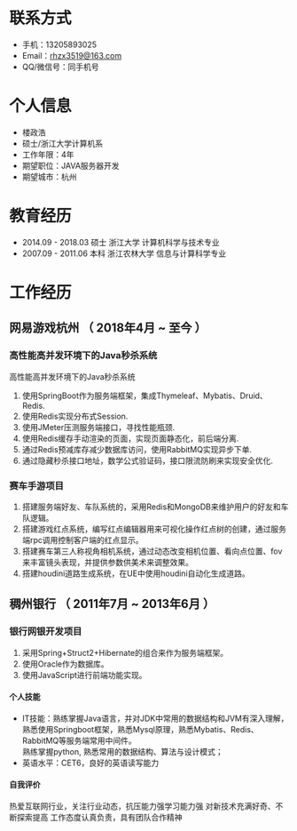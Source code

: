# 联系方式

- 手机：13205893025
- Email：rhzx3519@163.com
- QQ/微信号：同手机号

# 个人信息

 - 楼政浩
 - 硕士/浙江大学计算机系 
 - 工作年限：4年
 - 期望职位：JAVA服务器开发
 - 期望城市：杭州

# 教育经历
- 2014.09 - 2018.03 硕士 浙江大学 计算机科学与技术专业
- 2007.09 - 2011.06 本科 浙江农林大学 信息与计算科学专业

# 工作经历

## 网易游戏杭州 （ 2018年4月 ~ 至今 ）

### 高性能高并发环境下的Java秒杀系统
高性能高并发环境下的Java秒杀系统
1. 使用SpringBoot作为服务端框架，集成Thymeleaf、Mybatis、Druid、Redis.
2. 使用Redis实现分布式Session.
3. 使用JMeter压测服务端接口，寻找性能瓶颈.
4. 使用Redis缓存手动渲染的页面，实现页面静态化，前后端分离.
5. 通过Redis预减库存减少数据库访问，使用RabbitMQ实现异步下单.
6. 通过隐藏秒杀接口地址，数学公式验证码，接口限流防刷来实现安全优化.

### 赛车手游项目 
1. 搭建服务端好友、车队系统的，采用Redis和MongoDB来维护用户的好友和车队逻辑。
2. 搭建游戏红点系统，编写红点编辑器用来可视化操作红点树的创建，通过服务端rpc调用控制客户端的红点显示。
3. 搭建赛车第三人称视角相机系统，通过动态改变相机位置、看向点位置、fov来丰富镜头表现，并提供参数供美术来调整效果。
4. 搭建houdini道路生成系统，在UE中使用houdini自动化生成道路。

## 稠州银行 （ 2011年7月 ~ 2013年6月 ）

### 银行网银开发项目
1. 采用Spring+Struct2+Hibernate的组合来作为服务端框架。
2. 使用Oracle作为数据库。
2. 使用JavaScript进行前端功能实现。


#### 个人技能
- IT技能：熟练掌握Java语言，并对JDK中常用的数据结构和JVM有深入理解，熟悉使用Springboot框架，熟悉Mysql原理，熟悉Mybatis、Redis、RabbitMQ等服务端常用中间件。  
熟练掌握python, 熟悉常用的数据结构、算法与设计模式；
- 英语水平：CET6，良好的英语读写能力

#### 自我评价
热爱互联网行业，关注行业动态，抗压能力强学习能力强
对新技术充满好奇、不断探索提高
工作态度认真负责，具有团队合作精神

